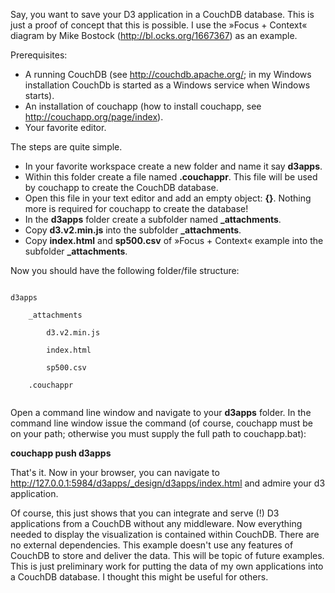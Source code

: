 Say, you want to save your D3 application in a CouchDB database. This is just a proof of concept that this is possible. I use the »Focus + Context« diagram by Mike Bostock (http://bl.ocks.org/1667367) as an example.

Prerequisites:
- A running CouchDB (see http://couchdb.apache.org/; in my Windows installation CouchDb is started as a Windows service when Windows starts).
- An installation of couchapp (how to install couchapp, see http://couchapp.org/page/index).
- Your favorite editor.

The steps are quite simple.
* In your favorite workspace create a new folder and name it say **d3apps**. 
* Within this folder create a file named **.couchappr**. This file will be used by couchapp to create the CouchDB database.
* Open this file in your text editor and add an empty object: **{}**. Nothing more is required for couchapp to create the database!
* In the **d3apps** folder create a subfolder named **_attachments**.
* Copy **d3.v2.min.js** into the subfolder **_attachments**.
* Copy **index.html** and **sp500.csv** of »Focus + Context« example into the subfolder **_attachments**.

Now you should have the following folder/file structure:

<code>
d3apps<br>
&nbsp;&nbsp;&nbsp;&nbsp;_attachments<br>
&nbsp;&nbsp;&nbsp;&nbsp;&nbsp;&nbsp;&nbsp;&nbsp;d3.v2.min.js<br>
&nbsp;&nbsp;&nbsp;&nbsp;&nbsp;&nbsp;&nbsp;&nbsp;index.html<br>
&nbsp;&nbsp;&nbsp;&nbsp;&nbsp;&nbsp;&nbsp;&nbsp;sp500.csv<br>
&nbsp;&nbsp;&nbsp;&nbsp;.couchappr<br>
</code>

Open a command line window and navigate to your **d3apps** folder.
In the command line window issue the command (of course, couchapp must be on your path; otherwise you must supply the full path to couchapp.bat):

**couchapp push d3apps**

That's it. Now in your browser, you can navigate to http://127.0.0.1:5984/d3apps/_design/d3apps/index.html and admire your d3 application.

Of course, this just shows that you can integrate and serve (!) D3 applications from a CouchDB without any middleware. Now everything needed to display the visualization is contained within CouchDB. There are no external dependencies. This example doesn't use any features of CouchDB to store and deliver the data. This will be topic of future examples. This is just preliminary work for putting the data of my own applications into a CouchDB database. I thought this might be useful for others.



